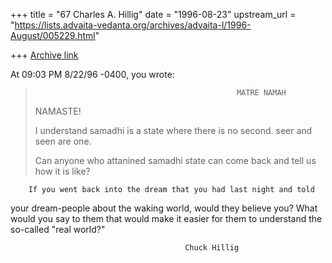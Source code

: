 +++
title = "67 Charles A. Hillig"
date = "1996-08-23"
upstream_url = "https://lists.advaita-vedanta.org/archives/advaita-l/1996-August/005229.html"

+++
[Archive link](https://lists.advaita-vedanta.org/archives/advaita-l/1996-August/005229.html)

At 09:03 PM 8/22/96 -0400, you wrote:
>                                                  MATRE NAMAH
>
>NAMASTE!
>
>I understand samadhi is a state where there is no second. seer and seen are
>one.
>
>Can anyone who attanined samadhi state can come back and tell us how it is
>like?


        If you went back into the dream that you had last night and told
your dream-people about the waking world, would they believe you?  What
would you say to them that would make it easier for them to understand the
so-called "real world?"

                                           Chuck Hillig

